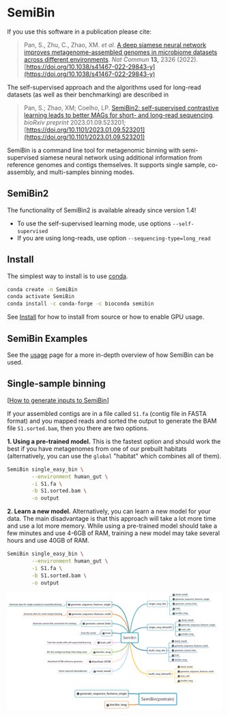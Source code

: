 # SemiBin

If you use this software in a publication please cite:

>  Pan, S., Zhu, C., Zhao, XM. *et al.* [A deep siamese neural network improves metagenome-assembled genomes in microbiome datasets across different environments](https://doi.org/10.1038/s41467-022-29843-y). *Nat Commun* **13,** 2326 (2022). [https://doi.org/10.1038/s41467-022-29843-y](https://doi.org/10.1038/s41467-022-29843-y)

The self-supervised approach and the algorithms used for long-read datasets (as
well as their benchmarking) are described in

> Pan, S.; Zhao, XM; Coelho, LP. [SemiBin2: self-supervised contrastive learning leads to better MAGs for short- and long-read sequencing](https://doi.org/10.1101/2023.01.09.523201). *bioRxiv preprint* 2023.01.09.523201; [https://doi.org/10.1101/2023.01.09.523201](https://doi.org/10.1101/2023.01.09.523201)


SemiBin is a command line tool for metagenomic binning with semi-supervised siamese neural network using additional information from reference genomes and contigs themselves.
It supports single sample, co-assembly, and multi-samples binning modes.

## SemiBin2

The functionality of SemiBin2 is available already since version 1.4!

- To use the self-supervised learning mode, use options `--self-supervised`
- If you are using long-reads, use option `--sequencing-type=long_read`


## Install

The simplest way to install is to use [conda](https://conda.io/).

```bash
conda create -n SemiBin
conda activate SemiBin
conda install -c conda-forge -c bioconda semibin
```

See [Install](install) for how to install from source or how to enable GPU usage.

## SemiBin Examples

See the [usage](usage) page for a more in-depth overview of how SemiBin can be used.

## Single-sample binning

[[How to generate inputs to SemiBin](../generate)]

If your assembled contigs are in a file called `S1.fa` (contig file in FASTA format) and you mapped reads and sorted the output to generate the BAM file `S1.sorted.bam`, then you there are two options.


**1. Using a pre-trained model.** This is the fastest option and should work the best if you have metagenomes from one of our prebuilt habitats (alternatively, you can use the `global` "habitat" which combines all of them).

```bash
SemiBin single_easy_bin \
        --environment human_gut \
        -i S1.fa \
        -b S1.sorted.bam \
        -o output
```

**2. Learn a new model.** Alternatively, you can learn a new model for your data.
The main disadvantage is that this approach will take a lot more time and use a lot more memory.
While using a pre-trained model should take a few minutes and use 4-6GB of RAM, training a new model may take several hours and use 40GB of RAM.

```bash
SemiBin single_easy_bin \
        --environment human_gut \
        -i S1.fa \
        -b S1.sorted.bam \
        -o output
```

[![Overview of SemiBin subcommands](SemiBin.png)](SemiBin.png)


